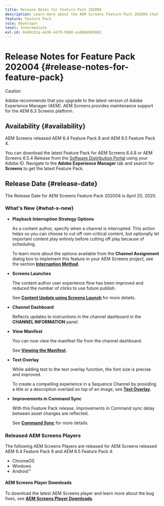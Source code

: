 ```yaml
---
title: Release Notes for Feature Pack 202004
description: Learn more about the AEM Screens Feature Pack 202004 that was released on April 20, 2020.
feature: Feature Pack
role: Developer
level: Intermediate
exl-id: 0440cb1a-4436-4479-9d88-ea8884905801
---
```

# Release Notes for Feature Pack 202004 {#release-notes-for-feature-pack}

>[!CAUTION]
>
>Adobe recommends that you upgrade to the latest version of Adobe Experience Manager (AEM). AEM Screens provides maintenance support for the AEM 6.3 Screens platform.

## Availability {#availability}

AEM Screens released AEM 6.4 Feature Pack 8 and AEM 6.5 Feature Pack 4.

You can download the latest Feature Pack for AEM Screens 6.4.8 or AEM Screens 6.5.4 Release from the [Software Distribution Portal](https://experience.adobe.com/#/downloads/content/software-distribution/en/aem.html) using your Adobe ID. Navigate to the **Adobe Experience Manager** tab and search for **Screens** to get the latest Feature Pack.

## Release Date {#release-date}

The Release Date for AEM Screens Feature Pack 202004 is April 20, 2020.

### What's New {#what-s-new}

* **Playback Interruption Strategy Options**

    As a content author, specify when a channel is interrupted. This action helps so you can choose to cut off non-critical content, but optionally let important content play entirely before cutting off play because of scheduling.

    To learn more about the options available from the **Channel Assignment** dialog box to implement this feature in your AEM Screens project, see the section **[Interruption Method](/help/user-guide/channel-assignment.md#interruption-method-channel)**.

* **Screens Launches**

   The content author user experience flow has been improved and reduced the number of clicks to use future publish. 

   See **[Content Update using Screens Launch](launches.md)** for more details.

* **Channel Dashboard**

   Reflects updates to instructions in the channel dashboard in the **CHANNEL INFORMATION** panel.


* **View Manifest**

   You can now view the manifest file from the channel dashboard.
   
   See **[Viewing the Manifest](/help/user-guide/managing-channels.md#view-manifest)**.

* **Text Overlay**

   While adding test to the text overlay function, the font size is precise and improved.

   To create a compelling experience in a Sequence Channel by providing a title or a description overlaid on top of an image, see **[Text Overlay](text-overlay.md)**. 

* **Improvements in Command Sync**

   With this Feature Pack release, improvements in Command sync delay between asset changes are reflected.

   See **[Command Sync](using-command-sync.md)** for more details.

### Released AEM Screens Players

The following AEM Screens Players are released for AEM Screens released AEM 6.4 Feature Pack 8 and AEM 6.5 Feature Pack 4:

* ChromeOS
* Windows
* Android&trade;

#### AEM Screens Player Downloads

To download the latest AEM Screens player and learn more about the bug fixes, see **[AEM Screens Player Downloads](https://download.macromedia.com/screens/)**.
